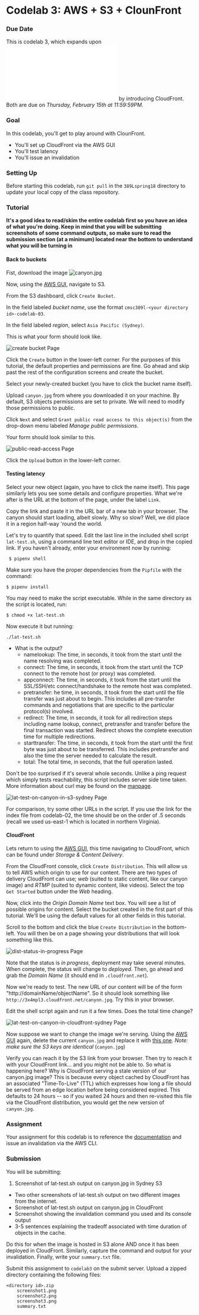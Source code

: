# Codelab 3: AWS + S3 + ClounFront

### Due Date

This is codelab 3, which expands upon ![codelab-02](../../../media/codelabs/codelab-02/README.md) by introducing CloudFront. Both are due on *Thursday, February 15th at 11:59:59PM*.

### Goal

In this codelab, you'll get to play around with ClounFront.
- You'll set up CloudFront via the AWS GUI
- You'll test latency 
- You'll issue an invalidation

### Setting Up

Before starting this codelab, run `git pull` in the `389Lspring18` directory to update your local copy of the class repository.

### Tutorial

**It's a good idea to read/skim the entire codelab first so you have an idea of what you're doing. Keep in mind that you will be submitting screenshots of some command outputs, so make sure to read the submission section (at a minimum) located near the bottom to understand what you will be turning in**

#### Back to buckets

Fist, download the image ![canyon.jpg](../../../media/codelabs/codelab-03/canyon.jpg)

Now, using the [AWS GUI](https://console.aws.amazon.com/console/home?region=us-east-1#), navigate to S3.

From the S3 dashboard, click `Create Bucket`.

In the field labeled *bucket name*, use the format `cmsc389l-<your directory id>-codelab-03`.

In the field labeled *region*, select `Asia Pacific (Sydney)`.

This is what your form should look like.

![create bucket Page](../../../media/codelabs/codelab-03/create-bucket.png)

Click the `Create` button in the lower-left corner. For the purposes of this tutorial, the default properties and permissions are fine. Go ahead and skip past the rest of the configuration screens and create the bucket.

Select your newly-created bucket (you have to click the bucket name itself).

Upload `canyon.jpg` from where you downloaded it on your machine. By default, S3 objects permissions are set to private. We will need to modify those permissions to public.

Click `Next` and select `Grant public read access to this object(s)` from the drop-down menu labeled *Manage public permissions*.

Your form should look similar to this.

![public-read-access Page](../../../media/codelabs/codelab-03/public-read-access.png)

Click the `Upload` button in the lower-left corner.

#### Testing latency

Select your new object (again, you have to click the name itself). This page similarly lets you see some details and configure properties. What we're after is the URL at the bottom of the page, under the label `Link`.

Copy the link and paste it in the URL bar of a new tab in your browser. The canyon should start loading, albeit slowly. Why so slow? Well, we did place it in a region half-way 'round the world. 

Let's try to quantify that speed. Edit the last line in the included shell script `lat-test.sh`, using a command line text editor or IDE, and drop in the copied link. If you haven't already, enter your environment now by running:

```
 $ pipenv shell
```

Make sure you have the proper dependencies from the `Pipfile` with the command:

```
$ pipenv install
```

You may need to make the script executable. While in the same directory as the script is located, run:

```
$ chmod +x lat-test.sh
``` 

Now execute it but running:

```
./lat-test.sh
```

- What is the output?
	- namelookup: The time, in seconds, it took from the start until the name resolving was completed.
	- connect: The time, in seconds, it took from the start until the TCP connect to the remote host (or proxy) was completed.
    - appconnect: The time, in seconds, it took from the start until the SSL/SSH/etc connect/handshake to the remote host was completed.
    - pretransfer: he time, in seconds, it took from the start until the file transfer was just about to begin. This includes all pre-transfer commands and negotiations that are specific to the particular protocol(s) involved.
    - redirect: The time, in seconds, it took for all redirection steps including name lookup, connect, pretransfer and transfer before the final transaction was started. Redirect shows the complete execution time for multiple redirections.
    - starttransfer: The time, in seconds, it took from the start until the first byte was just about to be transferred. This includes pretransfer and also the time the server needed to calculate the result.
    - total: The total time, in seconds, that the full operation lasted.

Don't be too surprised if it's several whole seconds. Unlike a ping request which simply tests reachability, this script includes server side time taken. More information about curl may be found on the [manpage](https://curl.haxx.se/docs/manpage.html).

![lat-test-on-canyon-in-s3-sydney Page](../../../media/codelabs/codelab-03/lat-test-on-canyon-in-s3-sydney.png)

For comparison, try some other URLs in the script. If you use the link for the index file from codelab-02, the time should be on the order of .5 seconds (recall we used us-east-1 which is located in northern Virginia).

#### CloudFront

Lets return to using the [AWS GUI](https://console.aws.amazon.com/console/home?region=us-east-1#), this time navigating to CloudFront, which can be found under *Storage & Content Delivery*.

From the CloudFront console, click `Create Distribution`. This will allow us to tell AWS which origin to use for our content. There are two types of delivery CloudFront can use; *web* (suited to static content, like our canyon image) and *RTMP* (suited to dynamic content, like videos). Select the top `Get Started` button under the _Web_ heading.

Now, click into the *Origin Domain Name* text box. You will see a list of possible origins for content. Select the bucket created in the first part of this tutorial. We'll be using the default values for all other fields in this tutorial.

Scroll to the bottom and click the blue `Create Distribution` in the bottom-left. You will then be on a page showing your distributions that will look something like this.

![dist-status-in-progress Page](../../../media/codelabs/codelab-03/dist-status-in-progress.png)

Note that the status is *in progress*, deployment may take several minutes. When complete, the status will change to *deployed*. Then, go ahead and grab the _Domain Name_ (it should end in `.cloudfront.net`).

Now we're ready to test. The new URL of our content will be of the form "http://domainName/objectName". So it should look something like `http://3x4mpl3.cloudfront.net/canyon.jpg`. Try this in your browser.

Edit the shell script again and run it a few times. Does the total time change?

![lat-test-on-canyon-in-cloudfront-sydney Page](../../../media/codelabs/codelab-03/lat-test-on-canyon-in-cloudfront-sydney.png)

Now suppose we want to change the image we're serving. Using the [AWS GUI](https://console.aws.amazon.com/console/home?region=us-east-1#) again, delete the current `canyon.jpg` and replace it with [this one](https://s3.amazonaws.com/cmsc389l-ialock-lab3/canyon.jpg). *Note: make sure the S3 keys are identical* (`canyon.jpg`) 

Verify you can reach it by the S3 link from your browser. Then try to reach it with your CloudFront link... and you might not be able to. So what is happening here? Why is CloudFront serving a stale version of our canyon.jpg image? This is because every object cached by CloudFront has an associated "Time-To-Live" (TTL) which expresses how long a file should be served from an edge location before being considered expired. This defaults to 24 hours -- so if you waited 24 hours and then re-visited this file via the CloudFront distribution, you would get the new version of `canyon.jpg`.

### Assignment

Your assignment for this codelab is to reference the [documentation](https://docs.aws.amazon.com/AmazonCloudFront/latest/DeveloperGuide/AddRemoveReplaceObjects.html) and issue an invalidation via the AWS CLI.

### Submission

You will be submitting:
1. Screenshot of lat-test.sh output on canyon.jpg in Sydney S3
- Two other screenshots of lat-test.sh output on two different images from the internet.
- Screenshot of lat-test.sh output on canyon.jpg in CloudFront
- Screenshot showing the invalidation command you used and its console output
- 3-5 sentences explaining the tradeoff associated with time duration of objects in the cache.

Do this for when the image is hosted in S3 alone AND once it has been deployed in CloudFront. Similarly, capture the command and output for your invalidation. Finally, write your `summary.txt` file.

Submit this assignment to `codelab3` on the submit server. Upload a zipped directory containing the following files:

```
<directory id>.zip
	screenshot1.png 
	screenshot2.png 
	screenshot3.png 
	summary.txt
```